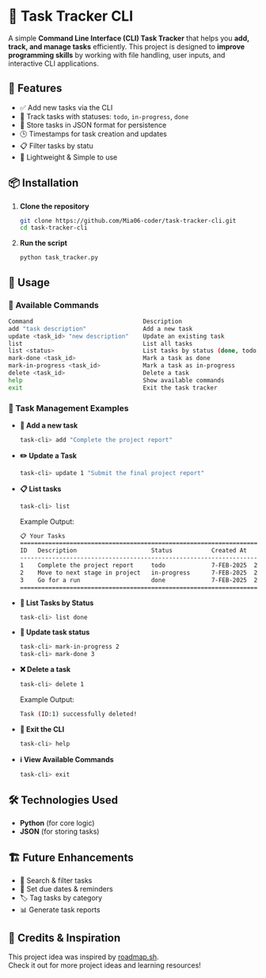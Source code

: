 # 📝 Task Tracker CLI

A simple **Command Line Interface (CLI) Task Tracker** that helps you **add, track, and manage tasks** efficiently. This project is designed to **improve programming skills** by working with file handling, user inputs, and interactive CLI applications.

## 🚀 Features

- ✅ Add new tasks via the CLI
- 📌 Track tasks with statuses: `todo`, `in-progress`, `done`
- 💾 Store tasks in JSON format for persistence
- 🕒 Timestamps for task creation and updates
- 📋 Filter tasks by statu
- 🎯 Lightweight & Simple to use

## 📦 Installation

1. **Clone the repository**
   ```sh
   git clone https://github.com/Mia06-coder/task-tracker-cli.git
   cd task-tracker-cli
   ```
2. **Run the script**
   ```sh
   python task_tracker.py
   ```

## 🎯 Usage

### 📌 Available Commands

```sh
Command                               Description
add "task description"                Add a new task
update <task_id> "new description"    Update an existing task
list                                  List all tasks
list <status>                         List tasks by status (done, todo, in-progress)
mark-done <task_id>                   Mark a task as done
mark-in-progress <task_id>            Mark a task as in-progress
delete <task_id>                      Delete a task
help                                  Show available commands
exit                                  Exit the task tracker
```

### 🔄 Task Management Examples

- **📌 Add a new task**

  ```sh
  task-cli> add "Complete the project report"
  ```

- **✏️ Update a Task**

  ```sh
  task-cli> update 1 "Submit the final project report"
  ```

- **📋 List tasks**

  ```sh
  task-cli> list
  ```

  Example Output:

  ```sh
  📋 Your Tasks
  ==================================================================================================
  ID   Description                     Status           Created At             Updated At
  --------------------------------------------------------------------------------------------------
  1    Complete the project report     todo             7-FEB-2025  22:13:28
  2    Move to next stage in project   in-progress      7-FEB-2025  22:13:59   9-FEB-2025  16:46:59
  3    Go for a run                    done             7-FEB-2025  22:20:00   9-FEB-2025  17:22:39
  ==================================================================================================
  ```

- **📌 List Tasks by Status**

  ```sh
  task-cli> list done
  ```

- **🔄 Update task status**

  ```sh
  task-cli> mark-in-progress 2
  task-cli> mark-done 3
  ```

- **❌ Delete a task**

  ```sh
  task-cli> delete 1
  ```

  Example Output:

  ```sh
  Task (ID:1) successfully deleted!
  ```

- **🚪 Exit the CLI**

  ```sh
  task-cli> help
  ```

- **ℹ️ View Available Commands**

  ```sh
  task-cli> exit
  ```

## 🛠️ Technologies Used

- **Python** (for core logic)
- **JSON** (for storing tasks)

## 🏗️ Future Enhancements

- 📌 Search & filter tasks
- 📅 Set due dates & reminders
- 🏷️ Tag tasks by category
- 📊 Generate task reports

## 🎨 Credits & Inspiration

This project idea was inspired by [roadmap.sh](https://roadmap.sh/projects/task-tracker).  
Check it out for more project ideas and learning resources!
